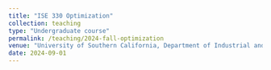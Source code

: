 ```yaml
---
title: "ISE 330 Optimization"
collection: teaching
type: "Undergraduate course"
permalink: /teaching/2024-fall-optimization
venue: "University of Southern California, Department of Industrial and Systems Engineering"
date: 2024-09-01
---
```

